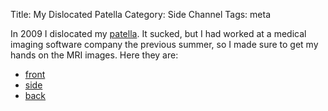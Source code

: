 Title: My Dislocated Patella
Category: Side Channel
Tags: meta

In 2009 I dislocated my
[patella](http://en.wikipedia.org/wiki/Patella). It sucked, but I had worked at
a medical imaging software company the previous summer, so I made sure to get
my hands on the MRI images. Here they are:

* [front](http://dl.getdropbox.com/u/360865/knee/front.mov)
* [side](http://dl.getdropbox.com/u/360865/knee/side.mov)
* [back](http://dl.getdropbox.com/u/360865/knee/top.mov)
